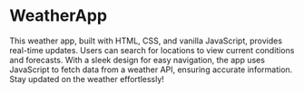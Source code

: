 # WeatherApp
This weather app, built with HTML, CSS, and vanilla JavaScript, provides real-time updates. Users can search for locations to view current conditions and forecasts. With a sleek design for easy navigation, the app uses JavaScript to fetch data from a weather API, ensuring accurate information. Stay updated on the weather effortlessly!
